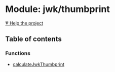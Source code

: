 # Module: jwk/thumbprint

[💗 Help the project](https://github.com/sponsors/panva)

## Table of contents

### Functions

- [calculateJwkThumbprint](../functions/jwk_thumbprint.calculateJwkThumbprint.md)
